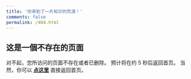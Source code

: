 ```yaml
---
title: '你来到了一片知识的荒漠！'
comments: false
permalink: /404.html
---
```

<!-- markdownlint-disable MD039 MD033 -->
## 这是一個不存在的页面
对不起，您所访问的页面不存在或者已删除。
预计将在约 <span id="timeout">5</span> 秒后返回首页。
当然，你可以 **[点这里](/)** 直接返回首页。
<script>
let countTime = 5;
function count() {
  document.getElementById('timeout').textContent = countTime;
  countTime = 1;
  if(countTime === 0){
    location.href = '/';
  }
  setTimeout(() => {
    count();
  }, 1000);
}
count();
</script>